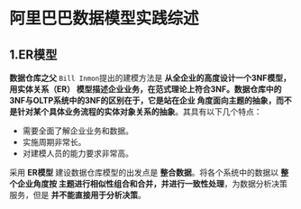 阿里巴巴数据模型实践综述
================================================================================
## 1.ER模型
**数据仓库之父** `Bill Inmon`提出的建模方法是 **从全企业的高度设计一个3NF模型，用实体关系（ER）
模型描述企业业务，在范式理论上符合3NF。数据仓库中的3NF与OLTP系统中的3NF的区别在于，它是站在企业
角度面向主题的抽象，而不是针对某个具体业务流程的实体对象关系的抽象**。其具有以下几个特点：
+ 需要全面了解企业业务和数据。
+ 实施周期非常长。
+ 对建模人员的能力要求非常高。

采用 **ER模型** 建设数据仓库模型的出发点是 **整合数据**。将各个系统中的数据以 **整个企业角度按
主题进行相似性组合和合并，并进行一致性处理**，为数据分析决策服务，但是 **并不能直接用于分析决策**。




